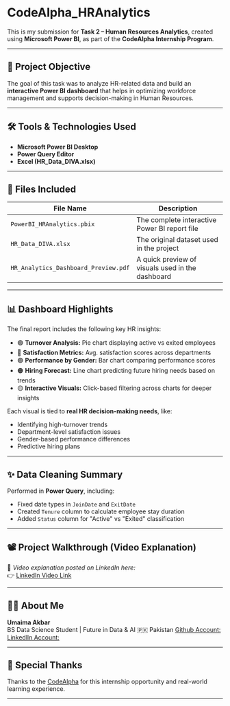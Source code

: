 # CodeAlpha_HRAnalytics

This is my submission for **Task 2 – Human Resources Analytics**, created using **Microsoft Power BI**, as part of the **CodeAlpha Internship Program**.

____________________________

## 📌 Project Objective

The goal of this task was to analyze HR-related data and build an **interactive Power BI dashboard** that helps in optimizing workforce management and supports decision-making in Human Resources.

____________________________

## 🛠️ Tools & Technologies Used

- **Microsoft Power BI Desktop**
- **Power Query Editor**
- **Excel (HR_Data_DIVA.xlsx)**

____________________________

## 📂 Files Included

| File Name | Description |
|-----------|-------------|
| `PowerBI_HRAnalytics.pbix` | The complete interactive Power BI report file |
| `HR_Data_DIVA.xlsx` | The original dataset used in the project |
| `HR_Analytics_Dashboard_Preview.pdf` | A quick preview of visuals used in the dashboard |

____________________________

## 📊 Dashboard Highlights

The final report includes the following key HR insights:

- 🟢 **Turnover Analysis:** Pie chart displaying active vs exited employees  
- 🔵 **Satisfaction Metrics:** Avg. satisfaction scores across departments  
- 🟣 **Performance by Gender:** Bar chart comparing performance scores  
- 🟠 **Hiring Forecast:** Line chart predicting future hiring needs based on trends  
- 🟡 **Interactive Visuals:** Click-based filtering across charts for deeper insights  

Each visual is tied to **real HR decision-making needs**, like:
- Identifying high-turnover trends  
- Department-level satisfaction issues  
- Gender-based performance differences  
- Predictive hiring plans

____________________________

## ✨ Data Cleaning Summary

Performed in **Power Query**, including:
- Fixed date types in `JoinDate` and `ExitDate`
- Created `Tenure` column to calculate employee stay duration
- Added `Status` column for "Active" vs "Exited" classification

____________________________

## 📽️ Project Walkthrough (Video Explanation)

🔗 *Video explanation posted on LinkedIn here:*  
👉 [LinkedIn Video Link](https://www.linkedin.com/posts/umaima-akbar-46b194355_powerbi-powerbiinternship-dataanalytics-activity-7355871234330402816-5YBK?utm_source=share&utm_medium=member_desktop&rcm=ACoAAFh7UpMBRQNFEBvo4SljFz_AQwcgS8FmZcc)

____________________________

## 🙋‍♀️ About Me

**Umaima Akbar**  
BS Data Science Student | Future in Data & AI
🇵🇰 Pakistan
[Github Account:](https://github.com/umaima-akbar)
[Linkedlln Account:](https://www.linkedin.com/in/umaima-akbar-46b194355/)

____________________________

## 🤝 Special Thanks

Thanks to the [CodeAlpha](https://www.linkedin.com/company/codealpha/posts/?feedView=all) for this internship opportunity and real-world learning experience.

____________________________
